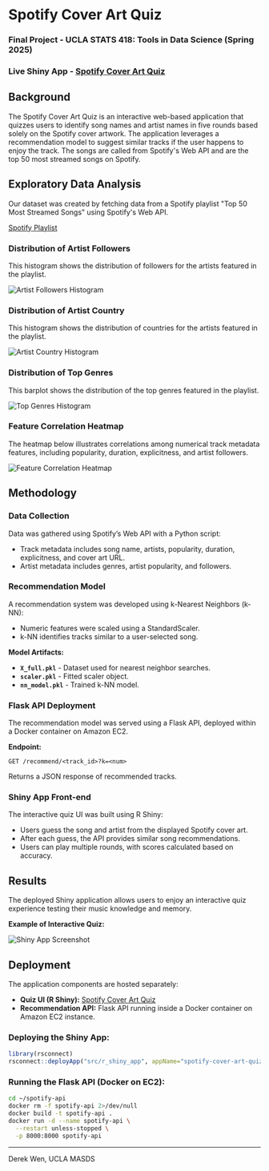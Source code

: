 # Spotify Cover Art Quiz

### Final Project - UCLA STATS 418: Tools in Data Science (Spring 2025)

### Live Shiny App - [Spotify Cover Art Quiz](https://dwen.shinyapps.io/spotify-cover-art-quiz/)

## Background

The Spotify Cover Art Quiz is an interactive web-based application that quizzes users to identify song names and artist names in five rounds based solely on the Spotify cover artwork. The application leverages a recommendation model to suggest similar tracks if the user happens to enjoy the track. The songs are called from Spotify's Web API and are the top 50 most streamed songs on Spotify.

## Exploratory Data Analysis

Our dataset was created by fetching data from a Spotify playlist "Top 50 Most Streamed Songs" using Spotify's Web API.

[Spotify Playlist](https://open.spotify.com/playlist/7z4ebkPXukjtS08NxvoyoN?si=7876a0a8a6f44e60)

### Distribution of Artist Followers

This histogram shows the distribution of followers for the artists featured in the playlist.

![Artist Followers Histogram](imgs/artist_followers_hist.png "Artist Followers Histogram")

### Distribution of Artist Country

This histogram shows the distribution of countries for the artists featured in the playlist.

![Artist Country Histogram](imgs/country_top15.png "Artist Country Histogram")

### Distribution of Top Genres

This barplot shows the distribution of the top genres featured in the playlist.

![Top Genres Histogram](imgs/genres_top15.png "Top Genres Barplot")

### Feature Correlation Heatmap

The heatmap below illustrates correlations among numerical track metadata features, including popularity, duration, explicitness, and artist followers.

![Feature Correlation Heatmap](imgs/corr_heatmap.png "Feature Correlation Heatmap")

## Methodology

### Data Collection

Data was gathered using Spotify’s Web API with a Python script:

* Track metadata includes song name, artists, popularity, duration, explicitness, and cover art URL.
* Artist metadata includes genres, artist popularity, and followers.

### Recommendation Model

A recommendation system was developed using k-Nearest Neighbors (k-NN):

* Numeric features were scaled using a StandardScaler.
* k-NN identifies tracks similar to a user-selected song.

**Model Artifacts:**

* **`X_full.pkl`** - Dataset used for nearest neighbor searches.
* **`scaler.pkl`** - Fitted scaler object.
* **`nn_model.pkl`** - Trained k-NN model.

### Flask API Deployment

The recommendation model was served using a Flask API, deployed within a Docker container on Amazon EC2.

**Endpoint:**

```
GET /recommend/<track_id>?k=<num>
```

Returns a JSON response of recommended tracks.

### Shiny App Front-end

The interactive quiz UI was built using R Shiny:

* Users guess the song and artist from the displayed Spotify cover art.
* After each guess, the API provides similar song recommendations.
* Users can play multiple rounds, with scores calculated based on accuracy.

## Results

The deployed Shiny application allows users to enjoy an interactive quiz experience testing their music knowledge and memory.

**Example of Interactive Quiz:**

![Shiny App Screenshot](imgs/shiny_quiz_example.png "Spotify Cover Art Quiz Example")

## Deployment

The application components are hosted separately:

* **Quiz UI (R Shiny):** [Spotify Cover Art Quiz](https://dwen.shinyapps.io/spotify-cover-art-quiz/)
* **Recommendation API:** Flask API running inside a Docker container on Amazon EC2 instance.

### Deploying the Shiny App:

```r
library(rsconnect)
rsconnect::deployApp("src/r_shiny_app", appName="spotify-cover-art-quiz")
```

### Running the Flask API (Docker on EC2):

```bash
cd ~/spotify-api
docker rm -f spotify-api 2>/dev/null
docker build -t spotify-api .
docker run -d --name spotify-api \
  --restart unless-stopped \
  -p 8000:8000 spotify-api
```

---

Derek Wen, UCLA MASDS